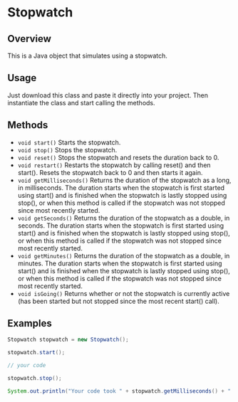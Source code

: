 # Stopwatch

## Overview
This is a Java object that simulates using a stopwatch.

## Usage

Just download this class and paste it directly into your project. Then instantiate the class and start calling the methods.

## Methods

- `void start()` Starts the stopwatch.
- `void stop()` Stops the stopwatch.
- `void reset()` Stops the stopwatch and resets the duration back to 0.
- `void restart()` Restarts the stopwatch by calling reset() and then start(). Resets the stopwatch back to 0 and then starts it again.
- `void getMilliseconds()` Returns the duration of the stopwatch as a long, in milliseconds. The duration starts when the stopwatch is first started using start() and is finished when the stopwatch is lastly stopped using stop(), or when this method is called if the stopwatch was not stopped since most recently started.
- `void getSeconds()` Returns the duration of the stopwatch as a double, in seconds. The duration starts when the stopwatch is first started using start() and is finished when the stopwatch is lastly stopped using stop(), or when this method is called if the stopwatch was not stopped since most recently started.
- `void getMinutes()` Returns the duration of the stopwatch as a double, in minutes. The duration starts when the stopwatch is first started using start() and is finished when the stopwatch is lastly stopped using stop(), or when this method is called if the stopwatch was not stopped since most recently started.
- `void isGoing()` Returns whether or not the stopwatch is currently active (has been started but not stopped since the most recent start() call).

## Examples

```java
Stopwatch stopwatch = new Stopwatch();

stopwatch.start();

// your code

stopwatch.stop();

System.out.println("Your code took " + stopwatch.getMilliseconds() + " milliseconds to execute.");
```